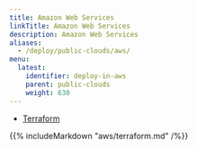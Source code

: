 ```yaml
---
title: Amazon Web Services
linkTitle: Amazon Web Services
description: Amazon Web Services
aliases:
  - /deploy/public-clouds/aws/
menu:
  latest:
    identifier: deploy-in-aws
    parent: public-clouds
    weight: 630
---
```


<ul class="nav nav-tabs nav-tabs-yb">
  <li >
    <a href="#terraform">
      <i class="icon-shell"></i>
      Terraform
    </a>
  </li>
</ul>

<div class="tab-content">
  <div id="terraform" class="tab-pane fade in active">
    {{% includeMarkdown "aws/terraform.md" /%}}
  </div>
</div>
